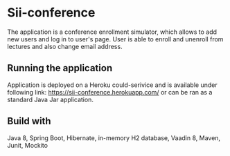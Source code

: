 # Sii-conference
The application is a conference enrollment simulator, which allows to add new users and log in to user's page. User is able to enroll and unenroll from lectures and also change email address. 

## Running the application
Application is deployed on a Heroku could-serivice and is available under following link: https://sii-conference.herokuapp.com/ or can be ran as a standard Java Jar application.

## Build with
Java 8, Spring Boot, Hibernate, in-memory H2 database, Vaadin 8, Maven, Junit, Mockito

